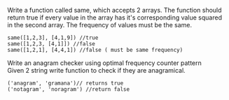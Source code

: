 Write a function called same, which accepts 2 arrays. The function should return true if every value in the array has it's corresponding value squared in the second array. The frequency of values must be the same.

```
same([1,2,3], [4,1,9]) //true
same([1,2,3, [4,1]]) //false
same([1,2,1], [4,4,1]) //false ( must be same frequency)
```

Write an anagram checker using optimal frequency counter pattern  
Given 2 string write function to check if they are anagramical.

```
('anagram', 'gramana')// returns true
('notagram', 'noragram') //return false
```
